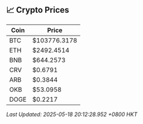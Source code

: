 ## 📈 Crypto Prices

| Coin | Price |
| ---- | ----- |
| BTC | $103776.3178 |
| ETH | $2492.4514 |
| BNB | $644.2573 |
| CRV | $0.6791 |
| ARB | $0.3844 |
| OKB | $53.0958 |
| DOGE | $0.2217 |

_Last Updated: 2025-05-18 20:12:28.952 +0800 HKT_